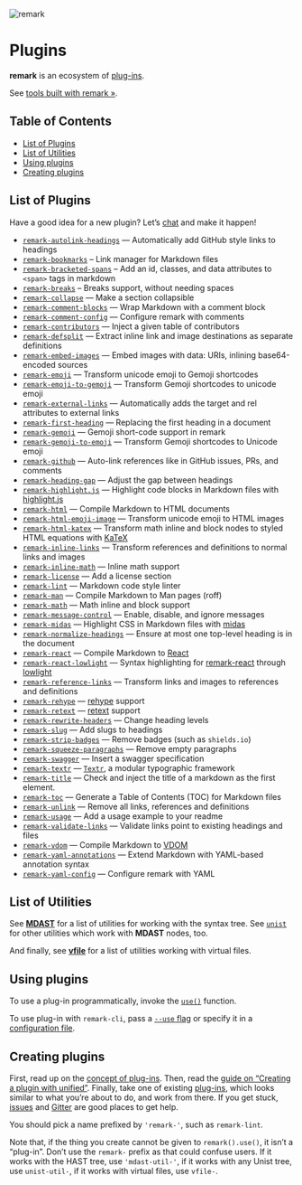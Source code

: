 ![remark][logo]

# Plugins

**remark** is an ecosystem of [plug-ins][plugins].

See [tools built with remark »][products].

## Table of Contents

*   [List of Plugins](#list-of-plugins)
*   [List of Utilities](#list-of-utilities)
*   [Using plugins](#using-plugins)
*   [Creating plugins](#creating-plugins)

## List of Plugins

Have a good idea for a new plugin?  Let’s [chat][gitter] and make it happen!

*   [`remark-autolink-headings`](https://github.com/ben-eb/remark-autolink-headings)
    — Automatically add GitHub style links to headings
*   [`remark-bookmarks`](https://github.com/ben-eb/remark-bookmarks)
    – Link manager for Markdown files
*   [`remark-bracketed-spans`](https://github.com/sethvincent/remark-bracketed-spans)
    – Add an id, classes, and data attributes to `<span>` tags in markdown
*   [`remark-breaks`](https://github.com/wooorm/remark-breaks)
    – Breaks support, without needing spaces
*   [`remark-collapse`](https://github.com/Rokt33r/remark-collapse)
    — Make a section collapsible
*   [`remark-comment-blocks`](https://github.com/ben-eb/remark-comment-blocks)
    — Wrap Markdown with a comment block
*   [`remark-comment-config`](https://github.com/wooorm/remark-comment-config)
    — Configure remark with comments
*   [`remark-contributors`](https://github.com/hughsk/remark-contributors)
    — Inject a given table of contributors
*   [`remark-defsplit`](https://github.com/eush77/remark-defsplit)
    — Extract inline link and image destinations as separate definitions
*   [`remark-embed-images`](https://github.com/dherges/remark-embed-images)
    — Embed images with data: URIs, inlining base64-encoded sources
*   [`remark-emoji`](https://github.com/rhysd/remark-emoji)
    — Transform unicode emoji to Gemoji shortcodes
*   [`remark-emoji-to-gemoji`](https://github.com/jackycute/remark-emoji-to-gemoji)
    — Transform Gemoji shortcodes to unicode emoji
*   [`remark-external-links`](https://github.com/xuopled/remark-external-links)
    — Automatically adds the target and rel attributes to external links
*   [`remark-first-heading`](https://github.com/laat/remark-first-heading)
    — Replacing the first heading in a document
*   [`remark-gemoji`](https://github.com/wooorm/remark-gemoji)
    — Gemoji short-code support in remark
*   [`remark-gemoji-to-emoji`](https://github.com/jackycute/remark-gemoji-to-emoji)
    — Transform Gemoji shortcodes to Unicode emoji
*   [`remark-github`](https://github.com/wooorm/remark-github)
    — Auto-link references like in GitHub issues, PRs, and comments
*   [`remark-heading-gap`](https://github.com/ben-eb/remark-heading-gap)
    — Adjust the gap between headings
*   [`remark-highlight.js`](https://github.com/ben-eb/remark-highlight.js)
    — Highlight code blocks in Markdown files with
    [highlight.js](https://github.com/isagalaev/highlight.js)
*   [`remark-html`](https://github.com/wooorm/remark-html)
    — Compile Markdown to HTML documents
*   [`remark-html-emoji-image`](https://github.com/jackycute/remark-html-emoji-image)
    — Transform unicode emoji to HTML images
*   [`remark-html-katex`](https://github.com/rokt33r/remark-math/blob/master/packages/remark-html-katex/readme.md)
    — Transform math inline and block nodes to styled HTML equations with [KaTeX](https://github.com/Khan/KaTeX)
*   [`remark-inline-links`](https://github.com/wooorm/remark-inline-links)
    — Transform references and definitions to normal links and images
*   [`remark-inline-math`](https://github.com/bizen241/remark-inline-math)
    — Inline math support
*   [`remark-license`](https://github.com/wooorm/remark-license)
    — Add a license section
*   [`remark-lint`](https://github.com/wooorm/remark-lint)
    — Markdown code style linter
*   [`remark-man`](https://github.com/wooorm/remark-man)
    — Compile Markdown to Man pages (roff)
*   [`remark-math`](https://github.com/rokt33r/remark-math)
    — Math inline and block support
*   [`remark-message-control`](https://github.com/wooorm/remark-message-control)
    — Enable, disable, and ignore messages
*   [`remark-midas`](https://github.com/ben-eb/remark-midas)
    — Highlight CSS in Markdown files with [midas](https://github.com/ben-eb/midas)
*   [`remark-normalize-headings`](https://github.com/eush77/remark-normalize-headings)
    — Ensure at most one top-level heading is in the document
*   [`remark-react`](https://github.com/mapbox/remark-react)
    — Compile Markdown to [React](https://github.com/facebook/react)
*   [`remark-react-lowlight`](https://github.com/bebraw/remark-react-lowlight)
    — Syntax highlighting for
    [remark-react](https://github.com/mapbox/remark-react) through
    [lowlight](https://github.com/wooorm/lowlight)
*   [`remark-reference-links`](https://github.com/wooorm/remark-reference-links)
    — Transform links and images to references and definitions
*   [`remark-rehype`](https://github.com/wooorm/remark-rehype)
    — [rehype](https://github.com/wooorm/rehype) support
*   [`remark-retext`](https://github.com/wooorm/remark-retext)
    — [retext](https://github.com/wooorm/retext) support
*   [`remark-rewrite-headers`](https://github.com/strugee/remark-rewrite-headers)
    — Change heading levels
*   [`remark-slug`](https://github.com/wooorm/remark-slug)
    — Add slugs to headings
*   [`remark-strip-badges`](https://github.com/wooorm/remark-strip-badges)
    — Remove badges (such as `shields.io`)
*   [`remark-squeeze-paragraphs`](https://github.com/eush77/remark-squeeze-paragraphs)
    — Remove empty paragraphs
*   [`remark-swagger`](https://github.com/yoshuawuyts/remark-swagger)
    — Insert a swagger specification
*   [`remark-textr`](https://github.com/denysdovhan/remark-textr)
    — [`Textr`](https://github.com/shuvalov-anton/textr), a modular typographic
    framework
*   [`remark-title`](https://github.com/RichardLitt/remark-title)
    — Check and inject the title of a markdown as the first element.
*   [`remark-toc`](https://github.com/wooorm/remark-toc)
    — Generate a Table of Contents (TOC) for Markdown files
*   [`remark-unlink`](https://github.com/eush77/remark-unlink)
    — Remove all links, references and definitions
*   [`remark-usage`](https://github.com/wooorm/remark-usage)
    — Add a usage example to your readme
*   [`remark-validate-links`](https://github.com/wooorm/remark-validate-links)
    — Validate links point to existing headings and files
*   [`remark-vdom`](https://github.com/wooorm/remark-vdom)
    — Compile Markdown to [VDOM](https://github.com/Matt-Esch/virtual-dom/)
*   [`remark-yaml-annotations`](https://github.com/sfrdmn/remark-yaml-annotations)
    — Extend Markdown with YAML-based annotation syntax
*   [`remark-yaml-config`](https://github.com/wooorm/remark-yaml-config)
    — Configure remark with YAML

## List of Utilities

See [**MDAST**][mdast-util] for a list of utilities for working with
the syntax tree.  See [`unist`][unist-util] for other utilities which work with
**MDAST** nodes, too.

And finally, see [**vfile**][vfile-util] for a list of utilities working with
virtual files.

## Using plugins

To use a plug-in programmatically, invoke the [`use()`][unified-use]
function.

To use plug-in with `remark-cli`, pass a [`--use` flag][unified-args-use]
or specify it in a [configuration file][config-file-use].

## Creating plugins

First, read up on the [concept of plug-ins][unified-plugins].  Then, read the
[guide on “Creating a plugin with unified”][guide].  Finally, take one of
existing [plug-ins][plugins], which looks similar to what you’re about to do,
and work from there.  If you get stuck, [issues][] and [Gitter][] are good
places to get help.

You should pick a name prefixed by `'remark-'`, such as `remark-lint`.

Note that, if the thing you create cannot be given to `remark().use()`,
it isn’t a “plug-in”.  Don’t use the `remark-` prefix as that could
confuse users.  If it works with the HAST tree, use `'mdast-util-'`, if
it works with any Unist tree, use `unist-util-`, if it works with virtual
files, use `vfile-`.

<!--Definitions:-->

[logo]: https://cdn.rawgit.com/wooorm/remark/6ecac20/logo.svg

[plugins]: #list-of-plugins

[products]: https://github.com/wooorm/remark/blob/master/doc/products.md

[mdast-util]: https://github.com/wooorm/mdast#list-of-utilities

[unist-util]: https://github.com/wooorm/unist#unist-node-utilties

[vfile-util]: https://github.com/wooorm/vfile#related-tools

[unified-use]: https://github.com/wooorm/unified#processoruseplugin-options

[unified-args-use]: https://github.com/wooorm/unified-args#--use-plugin

[config-file-use]: https://github.com/wooorm/unified-engine/blob/master/doc/configure.md#plugins

[unified-plugins]: https://github.com/wooorm/unified#plugin

[issues]: https://github.com/wooorm/remark/issues

[gitter]: https://gitter.im/wooorm/remark

[guide]: https://unifiedjs.github.io/create-a-plugin.html
